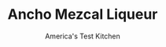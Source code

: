 ---
layout: ../../layouts/MarkdownPostLayout.astro
title: Ancho Mezcal Liqueur
author: America's Test Kitchen
pubDate: 2023-03-15
description: "Smoky, complex flavor in a bottle."
image_url: https://res.cloudinary.com/hksqkdlah/image/upload/ar_1:1,c_fill,dpr_2.0,f_auto,fl_lossy.progressive.strip_profile,g_faces:auto,q_auto:low,w_344/SFS_AnchoMezcalLiqueur_50_pavris
tags: ["Beverages"]
calories: 1924
protein: 
carbohydrates: 22
fats: 
fiber: 
ingredients: ["1 , dried ancho chile, stemmed, seeded, and torn into 1-inch pieces (¼ cup)","24 ounces (3 cups), mezcal","4 ounces (½ cup), recipe"]
serves: 4
time: "15 minutes, plus 1 week infusing"
instructions: ["Place ancho chile and mezcal in quart-size glass jar. Cover tightly and shake to combine. Store jar in cool, dark place for 1 week, shaking mixture once every other day.","Set fine-mesh strainer in medium bowl and line with triple layer of cheesecloth. Strain mezcal mixture through prepared strainer, pressing on solids to extract as much liquid as possible; discard solids.","Return infused mezcal to clean jar and add simple syrup. Cover and gently shake to combine. (Liqueur can be stored in cool, dark place for up to 1 year. Shake gently before using.)"]
nutrition: ["123 mg Potassium, K","17 mg Phosphorus, P","6 mg Calcium, Ca","1 mg Iron, Fe","7 mg Magnesium, Mg","19 mg Sodium, Na","2 µg Folate, food","20 g Sugars, total","121 g Water","22 g Carbohydrate, by difference","2 µg Folate, DFE","43 µg Vitamin A, RAE","22 g Carbohydrates (net)","481 kcal Energy","20 g Sugars, added","1924 calories"]
notes: "You can substitute tequila (we prefer to use blanco tequila) for the mezcal, but the flavor will be less complex. For a spicier liqueur, include the chile seeds when steeping. You will need a quart-size glass jar with a tight-fitting lid for this recipe."
---